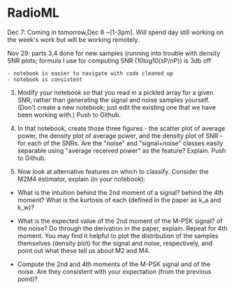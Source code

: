 # RadioML

Dec 7: Coming in tomorrow,Dec 8 ~[1-3pm]. Will spend day still working on the week's work but will be working remotely. 

Nov 29: parts 3,4 done for new samples (running into trouble with density SNR plots;
formula I use for computing SNR (10log10(sP/nP)) is 3db off
	
	- notebook is easier to navigate with code cleaned up
	- notebook is consistent


3. Modify your notebook so that you read in a pickled array for a given SNR, rather
than generating the signal and noise samples yourself. (Don't create a new
notebook; just edit the existing one that we have been working with.) Push to
Github.

4. In that notebook, create those three figures - the scatter plot of average
power, the density plot of average power, and the density plot of SNR - for each
of the SNRs. Are the "noise" and "signal+noise" classes easily separable using
"average received power" as the feature? Explain. Push to Github.


5. Now look at alternative features on which to classify. Consider the M2M4
estimator, explain (in your notebook):

* What is the intuition behind the 2nd moment of a signal? behind the 4th
moment? What is the kurtosis of each (defined in the paper as k_a and k_w)?

* What is the expected value of the 2nd moment of the M-PSK signal? of the
noise? Go through the derivation in the paper, explain. Repeat for 4th
moment. You may find it helpful to plot the distribution of the samples
themselves (density plot) for the signal and noise, respectively, and
point out what these tell us about M2 and M4.

* Compute the 2nd and 4th moments of the M-PSK signal and of the
noise. Are they consistent with your expectation (from the previous
point)? 
